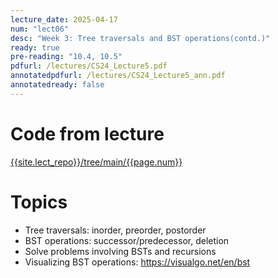 ```yaml
---
lecture_date: 2025-04-17
num: "lect06"
desc: "Week 3: Tree traversals and BST operations(contd.)"
ready: true
pre-reading: "10.4, 10.5"
pdfurl: /lectures/CS24_Lecture5.pdf
annotatedpdfurl: /lectures/CS24_Lecture5_ann.pdf
annotatedready: false
---
```


# Code from lecture
[{{site.lect_repo}}/tree/main/{{page.num}}]({{site.lect_repo}}/tree/main/{{page.num}})

# Topics
* Tree traversals: inorder, preorder, postorder
* BST operations: successor/predecessor, deletion
* Solve problems involving BSTs and recursions
* Visualizing BST operations: <https://visualgo.net/en/bst>
